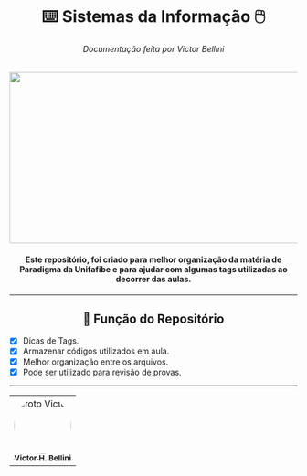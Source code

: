 <div align="center">

  # ⌨️ Sistemas da Informação 🖱️
  <h6>
    Documentação feita por Victor Bellini
  </h6>

  <img src="https://img.itch.zone/aW1hZ2UyL2phbS8xNzEyMC80MjA0MzQ0LmdpZg==/original/f4Zzaf.gif" width="1000px" height="300px">
</div>
  
<h4 align="center">
  Este repositório, foi criado para melhor organização da matéria de Paradigma da Unifafibe e para ajudar com algumas tags utilizadas ao decorrer das aulas.
</h4>

---

<div align="center">

## 🧱 Função do Repositório

</div>

- [X] Dicas de Tags.
- [X] Armazenar códigos utilizados em aula.
- [X] Melhor organização entre os arquivos.
- [X] Pode ser utilizado para revisão de provas.

---

<table align='center'>

  <tr>
    <td align="center"><a href="https://github.com/VictorHFBellini"><img style="border-radius: 50%;" src="https://avatars.githubusercontent.com/u/128325102?v=4" width="100px;" alt="foto Victor"/><br /><sub><b>Victor H. Bellini</b></sub></a><br/>
    </td>
  </tr>

</table>